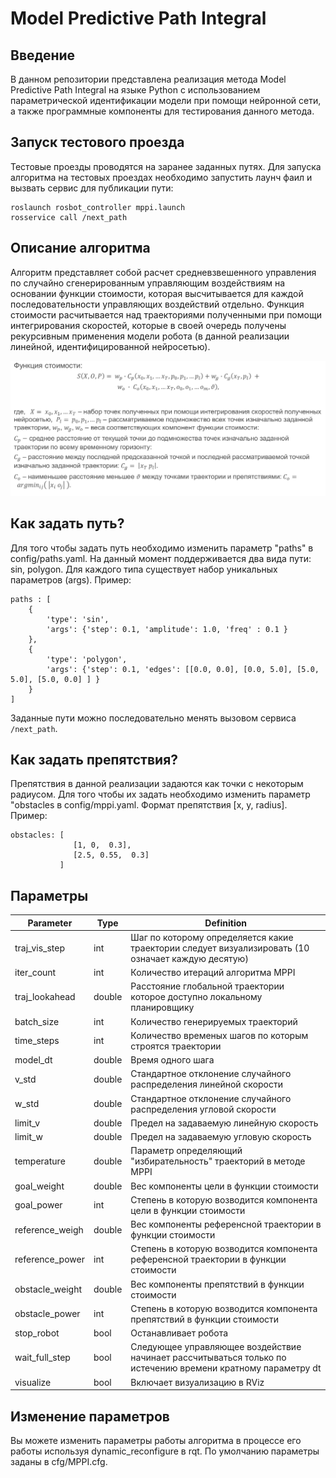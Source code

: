 # Model Predictive Path Integral

## Введение 
В данном репозитории представлена реализация метода Model Predictive Path Integral на языке Python c использованием параметрической идентификации модели при помощи нейронной сети, а также программные компоненты для тестирования данного метода. 


## Запуск тестового проезда
Тестовые проезды проводятся на заранее заданных путях. Для запуска алгоритма на тестовых проездах необходимо запустить лаунч фаил и вызвать сервис для публикации пути:
```
roslaunch rosbot_controller mppi.launch
rosservice call /next_path
```

## Описание алгоритма
Алгоритм представляет собой расчет средневзвешенного управления по случайно сгенерированным управляющим воздействиям на основании функции стоимости, которая высчитывается для каждой последовательности управляющих воздействий отдельно. Функция стоимости расчитывается над траекториями полученными при помощи интегрирования скоростей, которые в своей очередь получены рекурсивным применения модели робота (в данной реализации линейной, идентифицированной нейросетью).

![Cost function](./.resources/cost.png)

## Как задать путь?
Для того чтобы задать путь необходимо изменить параметр "paths" в config/paths.yaml. На данный момент поддерживается два вида пути: sin, polygon. Для каждого типа существует набор уникальных параметров (args). Пример:

```
paths : [
    {
        'type': 'sin',
        'args': {'step': 0.1, 'amplitude': 1.0, 'freq' : 0.1 }
    },
    {
        'type': 'polygon',
        'args': {'step': 0.1, 'edges': [[0.0, 0.0], [0.0, 5.0], [5.0, 5.0], [5.0, 0.0] ] }
    }
]
```
Заданные пути можно последовательно менять вызовом сервиса ```/next_path```. 

## Как задать препятствия?
Препятствия в данной реализации задаются как точки с некоторым радиусом. Для того чтобы их задать 
необходимо изменить параметр "obstacles в config/mppi.yaml. Формат препятствия [x, y, radius]. Пример:
```
obstacles: [              
              [1, 0,  0.3],
              [2.5, 0.55,  0.3]
           ]
```


## Параметры


| Parameter       | Type   | Definition                                                                                                  |
| --------------- | ------ | ----------------------------------------------------------------------------------------------------------- |
| traj_vis_step   | int    | Шаг по которому определяется какие траектории следует визуализировать (10 означает каждую десятую)          |
| iter_count      | int    | Количество итераций алгоритма MPPI                                                                          |
| traj_lookahead  | double | Расстояние глобальной траектории которое доступно локальному планировщику                                   |
| batch_size      | int    | Количество генерируемых траекторий                                                                          |
| time_steps      | int    | Количество временых шагов по которым строятся траектории                                                    |
| model_dt        | double | Время одного шага                                                                                           |
| v_std           | double | Стандартное отклонение случайного распределения линейной скорости                                           |
| w_std           | double | Стандартное отклонение случайного распределения угловой скорости                                            |
| limit_v         | double | Предел на задаваемую линейную скорость                                                                      |
| limit_w         | double | Предел на задаваемую угловую скорость                                                                       |
| temperature     | double | Параметр определяющий "избирательность" траекторий в методе MPPI                                            |
| goal_weight     | double | Вес компоненты цели в функции стоимости                                                                     |
| goal_power      | int    | Степень в которую возводится компонента цели в функции стоимости                                            |
| reference_weigh | double | Вес компоненты референсной траектории в функции стоимости                                                   |
| reference_power | int    | Степень в которую возводится компонента референсной траектории в функции стоимости                          |
| obstacle_weight | double | Вес компоненты препятствий в функции стоимости                                                              |
| obstacle_power  | int    | Степень в которую возводится компонента препятствий в функции стоимости                                     |
| stop_robot      | bool   | Останавливает робота                                                                                        |
| wait_full_step  | bool   | Следующее управляющее воздействие начинает рассчитываться только по истечению времени кратному параметру dt |
| visualize       | bool   | Включает визуализацию в RViz                                                                                |



## Изменение параметров
Вы можете изменить параметры работы алгоритма в процессе его работы используя dynamic_reconfigure в rqt. 
По умолчанию параметры заданы в cfg/MPPI.cfg.
